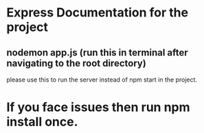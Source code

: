 # Express Documentation for the project

## nodemon app.js (run this in terminal after navigating to the root directory)
please use this to run the server instead of npm start in the project.

# If you face issues then run npm install once.
